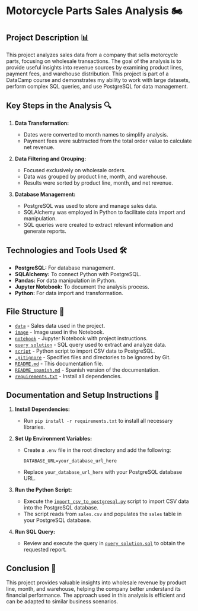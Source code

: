 # Motorcycle Parts Sales Analysis 🏍️

## Project Description 📊

This project analyzes sales data from a company that sells motorcycle parts, focusing on wholesale transactions. The goal of the analysis is to provide useful insights into revenue sources by examining product lines, payment fees, and warehouse distribution. This project is part of a DataCamp course and demonstrates my ability to work with large datasets, perform complex SQL queries, and use PostgreSQL for data management.

## Key Steps in the Analysis 🔍

1. **Data Transformation:**

   - Dates were converted to month names to simplify analysis.
   - Payment fees were subtracted from the total order value to calculate net revenue.

2. **Data Filtering and Grouping:**

   - Focused exclusively on wholesale orders.
   - Data was grouped by product line, month, and warehouse.
   - Results were sorted by product line, month, and net revenue.

3. **Database Management:**

   - PostgreSQL was used to store and manage sales data.
   - SQLAlchemy was employed in Python to facilitate data import and manipulation.
   - SQL queries were created to extract relevant information and generate reports.

## Technologies and Tools Used 🛠️

- **PostgreSQL:** For database management.
- **SQLAlchemy:** To connect Python with PostgreSQL.
- **Pandas:** For data manipulation in Python.
- **Jupyter Notebook:** To document the analysis process.
- **Python:** For data import and transformation.

## File Structure 📁

- [`data`](data/sales.csv) - Sales data used in the project.
- [`image`](images/motorcycle.jpg) - Image used in the Notebook.
- [`notebook`](notebooks/project_instructions.ipynb) - Jupyter Notebook with project instructions.
- [`query solution`](sql/query_solution.sql) - SQL query used to extract and analyze data.
- [`script`](src/import_csv_to_postgresql.py) - Python script to import CSV data to PostgreSQL.
- [`.gitignore`](./.gitignore) - Specifies files and directories to be ignored by Git.
- [`README.md`](README.md) - This documentation file.
- [`README_spanish.md`](README_spanish.md) - Spanish version of the documentation.
- [`requirements.txt`](requirements.txt) - Install all dependencies.

## Documentation and Setup Instructions 📑

1. **Install Dependencies:**

   - Run `pip install -r requirements.txt` to install all necessary libraries.

2. **Set Up Environment Variables:**

   - Create a `.env` file in the root directory and add the following:
     ```plaintext
     DATABASE_URL=your_database_url_here
     ```
   - Replace `your_database_url_here` with your PostgreSQL database URL.

3. **Run the Python Script:**

   - Execute the [`import_csv_to_postgresql.py`](src/import_csv_to_postgresql.py) script to import CSV data into the PostgreSQL database.
   - The script reads from `sales.csv` and populates the `sales` table in your PostgreSQL database.

4. **Run SQL Query:**

   - Review and execute the query in [`query_solution.sql`](sql/query_solution.sql) to obtain the requested report.

## Conclusion 🎯

This project provides valuable insights into wholesale revenue by product line, month, and warehouse, helping the company better understand its financial performance. The approach used in this analysis is efficient and can be adapted to similar business scenarios.
